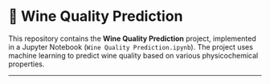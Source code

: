 # 🍷 Wine Quality Prediction

This repository contains the **Wine Quality Prediction** project, implemented in a Jupyter Notebook (`Wine Quality Prediction.ipynb`). The project uses machine learning to predict wine quality based on various physicochemical properties.

--- 

  
